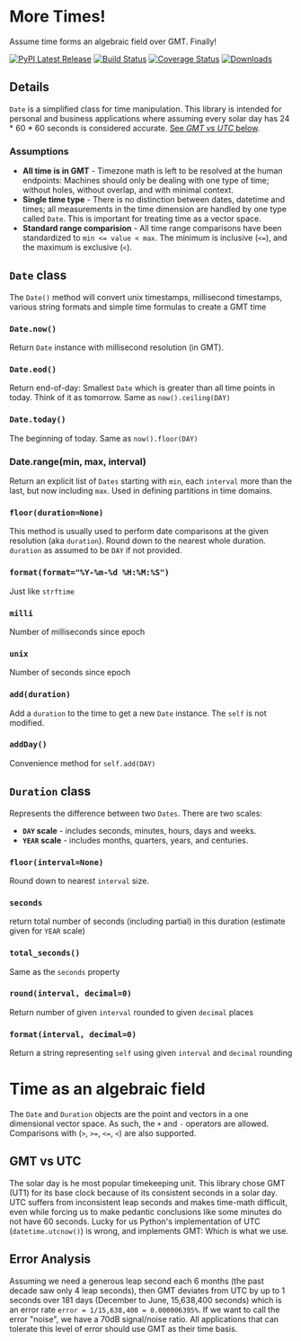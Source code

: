 # More Times!

Assume time forms an algebraic field over GMT. Finally! 

[![PyPI Latest Release](https://img.shields.io/pypi/v/mo-times.svg)](https://pypi.org/project/mo-times/)
[![Build Status](https://app.travis-ci.com/klahnakoski/mo-times.svg?branch=master)](https://travis-ci.com/github/klahnakoski/mo-times)
 [![Coverage Status](https://coveralls.io/repos/github/klahnakoski/mo-times/badge.svg?branch=dev)](https://coveralls.io/github/klahnakoski/mo-times?branch=dev)
[![Downloads](https://pepy.tech/badge/mo-times)](https://pepy.tech/project/mo-times)


## Details 

`Date` is a simplified class for time manipulation. This library is intended for personal and business applications where assuming every solar day has 24 * 60 * 60 seconds is considered accurate. [See *GMT vs UTC* below](//#GMT%20vs%20UTC).


### Assumptions

* **All time is in GMT** - Timezone math is left to be resolved at the human endpoints: Machines should only be dealing with one type of time; without holes, without overlap, and with minimal context.
* **Single time type** - There is no distinction between dates, datetime and times; all measurements in the time dimension are handled by one type called `Date`. This is important for treating time as a vector space.
* **Standard range comparision** - All time range comparisons have been standardized to `min <= value < max`. The minimum is inclusive (`<=`), and the maximum is exclusive (`<`). 


## `Date` class 

The `Date()` method will convert unix timestamps, millisecond timestamps, various string formats and simple time formulas to create a GMT time

### `Date.now()`

Return `Date` instance with millisecond resolution (in GMT).

### `Date.eod()` 

Return end-of-day: Smallest `Date` which is greater than all time points in today. Think of it as tomorrow. Same as `now().ceiling(DAY)`

### `Date.today()`

The beginning of today. Same as `now().floor(DAY)`

### Date.range(min, max, interval)

Return an explicit list of `Dates` starting with `min`, each `interval` more than the last, but now including `max`.   Used in defining partitions in time domains.

### `floor(duration=None)`

This method is usually used to perform date comparisons at the given resolution (aka `duration`). Round down to the nearest whole duration. `duration` as assumed to be `DAY` if not provided.

### `format(format="%Y-%m-%d %H:%M:%S")`

Just like `strftime`

### `milli`

Number of milliseconds since epoch

### `unix`

Number of seconds since epoch


### `add(duration)`

Add a `duration` to the time to get a new `Date` instance. The `self` is not modified.

### `addDay()`

Convenience method for `self.add(DAY)`


## `Duration` class

Represents the difference between two `Dates`. There are two scales:

*  **`DAY` scale** - includes seconds, minutes, hours, days and weeks.
*  **`YEAR` scale** - includes months, quarters, years, and centuries.

### `floor(interval=None)`

Round down to nearest `interval` size.

### `seconds` 

return total number of seconds (including partial) in this duration (estimate given for `YEAR` scale)

### `total_seconds()`

Same as the `seconds` property

### `round(interval, decimal=0)`

Return number of given `interval` rounded to given `decimal` places

### `format(interval, decimal=0)`

Return a string representing `self` using given `interval` and `decimal` rounding


# Time as an algebraic field

The `Date` and `Duration` objects are the point and vectors in a one dimensional vector space. As such, the `+` and `-` operators are allowed. Comparisons with (`>`, `>=`, `<=`, `<`) are also supported.


## GMT vs UTC

The solar day is he most popular timekeeping unit. This library chose GMT (UT1) for its base clock because of its consistent seconds in a solar day. UTC suffers from inconsistent leap seconds and makes time-math difficult, even while forcing us to make pedantic conclusions like some minutes do not have 60 seconds. Lucky for us Python's implementation of UTC (`datetime.utcnow()`) is wrong, and implements GMT: Which is what we use.

## Error Analysis

Assuming we need a generous leap second each 6 months (the past decade saw only 4 leap seconds), then GMT deviates from UTC by up to 1 seconds over 181 days (December to June, 15,638,400 seconds) which is an error rate `error = 1/15,638,400 = 0.000006395%`. If we want to call the error "noise", we have a 70dB signal/noise ratio. All applications that can tolerate this level of error should use GMT as their time basis.


